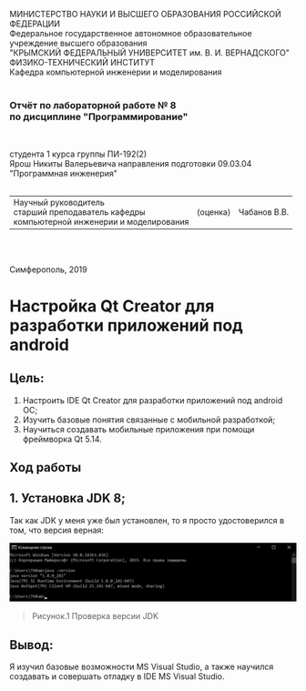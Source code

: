 МИНИСТЕРСТВО НАУКИ  И ВЫСШЕГО ОБРАЗОВАНИЯ РОССИЙСКОЙ ФЕДЕРАЦИИ  
Федеральное государственное автономное образовательное учреждение высшего образования  
"КРЫМСКИЙ ФЕДЕРАЛЬНЫЙ УНИВЕРСИТЕТ им. В. И. ВЕРНАДСКОГО"  
ФИЗИКО-ТЕХНИЧЕСКИЙ ИНСТИТУТ  
Кафедра компьютерной инженерии и моделирования
<br/><br/>

### Отчёт по лабораторной работе № 8<br/> по дисциплине "Программирование"
<br/>

студента 1 курса группы ПИ-192(2)  
Ярош Никиты Валерьевича
направления подготовки 09.03.04 "Программная инженерия"  
<br/>

<table>
<tr><td>Научный руководитель<br/> старший преподаватель кафедры<br/> компьютерной инженерии и моделирования</td>
<td>(оценка)</td>
<td>Чабанов В.В.</td>
</tr>
</table>
<br/><br/>

Симферополь, 2019






# Настройка Qt Creator для разработки приложений под android

## Цель:
1. Настроить IDE Qt Creator для разработки приложений под android ОС;
2. Изучить базовые понятия связанные с мобильной разработкой;
3. Научиться создавать мобильные приложения при помощи фреймворка Qt 5.14.

## Ход работы

## 1. Установка JDK 8;

Так как JDK у меня уже был установлен, то я просто удостоверился в том, что версия верная:

![проверка версии jdk](Images/8.1.png)

>Рисунок.1 Проверка версии JDK


## Вывод:
Я изучил базовые возможности MS Visual Studio, а также научился создавать и совершать отладку в IDE MS Visual Studio.

